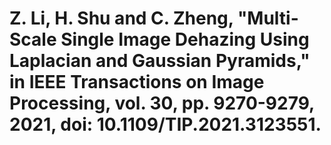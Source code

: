 # Z. Li, H. Shu and C. Zheng, "Multi-Scale Single Image Dehazing Using Laplacian and Gaussian Pyramids," in IEEE Transactions on Image Processing, vol. 30, pp. 9270-9279, 2021, doi: 10.1109/TIP.2021.3123551.
